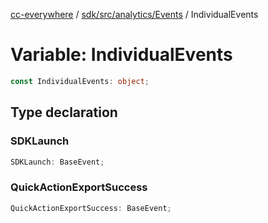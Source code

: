 [cc-everywhere](../../../../../index.md) / [sdk/src/analytics/Events](../index.md) / IndividualEvents

# Variable: IndividualEvents

```ts
const IndividualEvents: object;
```

## Type declaration

### SDKLaunch

```ts
SDKLaunch: BaseEvent;
```

### QuickActionExportSuccess

```ts
QuickActionExportSuccess: BaseEvent;
```
